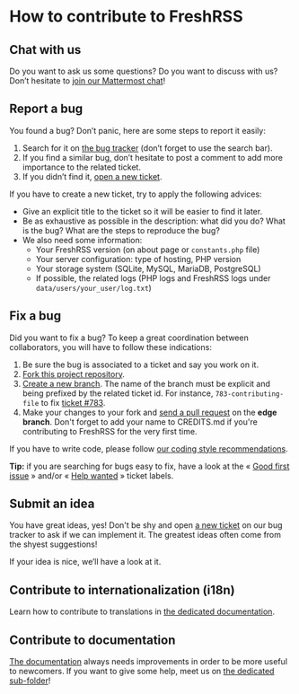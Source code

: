 # How to contribute to FreshRSS

## Chat with us

Do you want to ask us some questions? Do you want to discuss with us?
Don’t hesitate to [join our Mattermost chat](https://framateam.org/signup_user_complete/?id=e2680d3e3128b9fac8fdb3003b0024ee)!


## Report a bug

You found a bug? Don’t panic, here are some steps to report it easily:

1. Search for it on [the bug tracker](https://github.com/FreshRSS/FreshRSS/issues) (don’t forget to use the search bar).
2. If you find a similar bug, don’t hesitate to post a comment to add more importance to the related ticket.
3. If you didn’t find it, [open a new ticket](https://github.com/FreshRSS/FreshRSS/issues/new).

If you have to create a new ticket, try to apply the following advices:

- Give an explicit title to the ticket so it will be easier to find it later.
- Be as exhaustive as possible in the description: what did you do? What is the bug? What are the steps to reproduce the bug?
- We also need some information:
	- Your FreshRSS version (on about page or `constants.php` file)
	- Your server configuration: type of hosting, PHP version
	- Your storage system (SQLite, MySQL, MariaDB, PostgreSQL)
	- If possible, the related logs (PHP logs and FreshRSS logs under `data/users/your_user/log.txt`)

## Fix a bug

Did you want to fix a bug? To keep a great coordination between collaborators, you will have to follow these indications:

1. Be sure the bug is associated to a ticket and say you work on it.
2. [Fork this project repository](https://help.github.com/articles/fork-a-repo/).
3. [Create a new branch](https://help.github.com/articles/creating-and-deleting-branches-within-your-repository/). The name of the branch must be explicit and being prefixed by the related ticket id. For instance, `783-contributing-file` to fix [ticket #783](https://github.com/FreshRSS/FreshRSS/issues/783).
4. Make your changes to your fork and [send a pull request](https://help.github.com/articles/using-pull-requests/) on the **edge branch**. Don't forget to add your name to CREDITS.md if you're contributing to FreshRSS for the very first time.

If you have to write code, please follow [our coding style recommendations](https://freshrss.github.io/FreshRSS/en/developers/01_First_steps.html).

**Tip:** if you are searching for bugs easy to fix, have a look at the « [Good first issue](https://github.com/FreshRSS/FreshRSS/issues?q=label%3A%22good+first+issue+%3Ababy%3A%22) » and/or « [Help wanted](https://github.com/FreshRSS/FreshRSS/issues?q=label%3A%22help+wanted+%3Aoctocat%3A%22) » ticket labels.

## Submit an idea

You have great ideas, yes! Don't be shy and open [a new ticket](https://github.com/FreshRSS/FreshRSS/issues/new) on our bug tracker to ask if we can implement it. The greatest ideas often come from the shyest suggestions!

If your idea is nice, we’ll have a look at it.

## Contribute to internationalization (i18n)

Learn how to contribute to translations in [the dedicated documentation](./docs/en/internationalization.md).

## Contribute to documentation

[The documentation](https://freshrss.github.io/FreshRSS/) always needs improvements in order to be more useful to newcomers. If you want to give some help, meet us on [the dedicated sub-folder](https://github.com/FreshRSS/FreshRSS/tree/edge/docs)!
